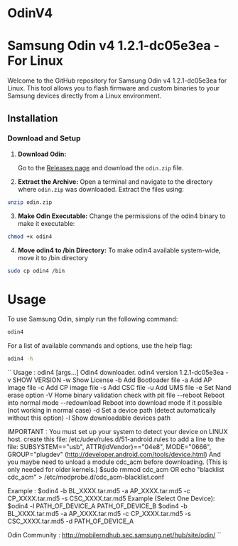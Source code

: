 # OdinV4
# Samsung Odin v4 1.2.1-dc05e3ea - For Linux

Welcome to the GitHub repository for Samsung Odin v4 1.2.1-dc05e3ea for Linux. This tool allows you to flash firmware and custom binaries to your Samsung devices directly from a Linux environment.

## Installation

### Download and Setup

1. **Download Odin:**

   Go to the [Releases page](https://github.com/Adrilaw/OdinV4/releases) and download the `odin.zip` file.

2. **Extract the Archive:**
   Open a terminal and navigate to the directory where `odin.zip` was downloaded. Extract the files using:

```bash
unzip odin.zip
```
3. **Make Odin Executable:**
Change the permissions of the odin4 binary to make it executable:

```bash
chmod +x odin4
```
4. **Move odin4 to /bin Directory:**
To make odin4 available system-wide, move it to /bin directory

```bash
sudo cp odin4 /bin
```
# Usage
To use Samsung Odin, simply run the following command:
```bash
odin4
```
For a list of available commands and options, use the help flag:
```bash
odin4 -h
```
``
Usage : odin4 [args...]
Odin4 downloader. odin4 version 1.2.1-dc05e3ea
 -v        SHOW VERSION
 -w        Show License
 -b        Add Bootloader file
 -a        Add AP image file
 -c        Add CP image file
 -s        Add CSC file
 -u        Add UMS file
 -e        Set Nand erase option
 -V        Home binary validation check with pit file
 --reboot  Reboot into normal mode
 --redownload   Reboot into download mode if it possible (not working in normal case)
 -d        Set a device path (detect automatically without this option)
 -l        Show downloadable devices path

IMPORTANT : You must set up your system to detect your device on LINUX host.
 create this file: /etc/udev/rules.d/51-android.rules
 to add a line to the file:
 SUBSYSTEM=="usb", ATTR{idVendor}=="04e8", MODE="0666", GROUP="plugdev"
   (http://developer.android.com/tools/device.html)
 And you maybe need to unload a module cdc_acm before downloading. (This is only needed for older kernels.)
   $sudo rmmod cdc_acm
 OR
   echo "blacklist cdc_acm" > /etc/modprobe.d/cdc_acm-blacklist.conf

Example :
$odin4 -b BL_XXXX.tar.md5 -a AP_XXXX.tar.md5 -c CP_XXXX.tar.md5 -s CSC_XXXX.tar.md5
Example (Select One Device):
$odin4 -l
PATH_OF_DEVICE_A
PATH_OF_DEVICE_B
$odin4 -b BL_XXXX.tar.md5 -a AP_XXXX.tar.md5 -c CP_XXXX.tar.md5 -s CSC_XXXX.tar.md5 -d PATH_OF_DEVICE_A

Odin Community : http://mobilerndhub.sec.samsung.net/hub/site/odin/
``


